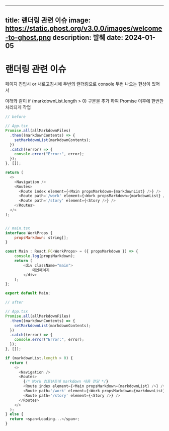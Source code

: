 
---
title: 랜더링 관련 이슈
image: https://static.ghost.org/v3.0.0/images/welcome-to-ghost.png
description: 발췌
date: 2024-01-05
---

랜더링 관련 이슈
=============

페이지 진입시 or 새로고침시에 두번의 랜더링으로 console 두번 나오는 현상이 있어서

아래와 같이 if (markdownList.length > 0) 구문을 추가 하여 Promise 이후에 한번만 처리되게 작업

```javascript
// before

// App.tsx
Promise.all(allMarkdownFiles)
  .then((markdownContents) => {
    setMarkdownList(markdownContents);
  })
  .catch((error) => {
    console.error("Error:", error);
  });
}, []);

return (
  <>
    <Navigation />
    <Routes>
      <Route index element={<Main propsMarkdown={markdownList} />} />
      <Route path='/work' element={<Work propsMarkdown={markdownList} />} />
      <Route path='/story' element={<Story />} />
    </Routes>
  </>
);


// main.tsx
interface WorkProps {
    propsMarkdown: string[];
}

const Main : React.FC<WorkProps> = ({ propsMarkdown }) => {
    console.log(propsMarkdown);
    return (
        <div className="main">
            메인페이지
        </div>
    );
};

export default Main;
```

```javascript
// after

// App.tsx
Promise.all(allMarkdownFiles)
  .then((markdownContents) => {
    setMarkdownList(markdownContents);
  })
  .catch((error) => {
    console.error("Error:", error);
  });
}, []);

if (markdownList.length > 0) {
  return (
    <>
      <Navigation />
      <Routes>
        {/* Work 컴포넌트에 markdown 내용 전달 */}
        <Route index element={<Main propsMarkdown={markdownList} />} />
        <Route path='/work' element={<Work propsMarkdown={markdownList} />} />
        <Route path='/story' element={<Story />} />
      </Routes>
    </>
  );
} else {
  return <span>Loading...</span>;
}
```